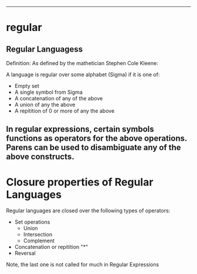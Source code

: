 ---
# regular


## Regular Languagess

Definition:
As defined by the mathetician Stephen Cole Kleene:

A language is regular over some alphabet (Sigma) if it is one of:

- Empty set
- A single symbol from Sigma
- A concatenation of any of the above
- A union of any the above
- A repitition of 0 or more of any the above


In regular expressions, certain symbols functions as operators for the above operations.
 Parens can be used to disambiguate any of the above constructs.
-  



# Closure properties of Regular Languages

Regular languages are closed over the following types of operators:

- Set operations
  * Union
  * Intersection
  *  Complement
- Concatenation or repitition "*"
- Reversal

Note, the last one is not called for much in Regular Expressions


